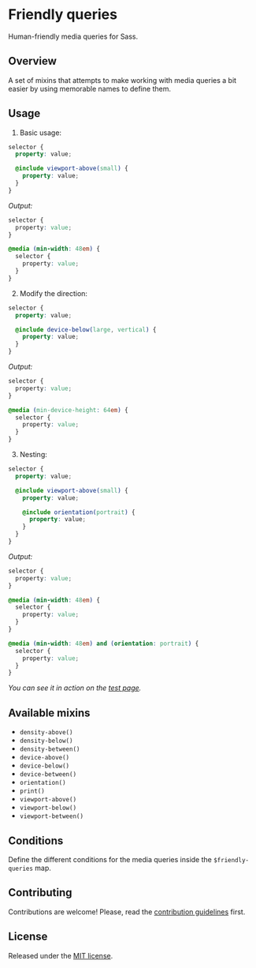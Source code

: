 # Friendly queries

Human-friendly media queries for Sass.

## Overview

A set of mixins that attempts to make working with media queries a bit easier
by using memorable names to define them.

## Usage

1. Basic usage:

  ```scss
  selector {
    property: value;

    @include viewport-above(small) {
      property: value;
    }
  }
  ```

  *Output:*

  ```css
  selector {
    property: value;
  }

  @media (min-width: 48em) {
    selector {
      property: value;
    }
  }
  ```

2. Modify the direction:

  ```scss
  selector {
    property: value;

    @include device-below(large, vertical) {
      property: value;
    }
  }
  ```

  *Output:*

  ```css
  selector {
    property: value;
  }

  @media (min-device-height: 64em) {
    selector {
      property: value;
    }
  }
  ```

3. Nesting:

  ```scss
  selector {
    property: value;

    @include viewport-above(small) {
      property: value;

      @include orientation(portrait) {
        property: value;
      }
    }
  }
  ```

  *Output:*

  ```css
  selector {
    property: value;
  }

  @media (min-width: 48em) {
    selector {
      property: value;
    }
  }

  @media (min-width: 48em) and (orientation: portrait) {
    selector {
      property: value;
    }
  }
  ```

*You can see it in action on the
[test page](https://battaglr.github.io/friendly-queries/test/test.html).*

## Available mixins

- `density-above()`
- `density-below()`
- `density-between()`
- `device-above()`
- `device-below()`
- `device-between()`
- `orientation()`
- `print()`
- `viewport-above()`
- `viewport-below()`
- `viewport-between()`

## Conditions

Define the different conditions for the media queries inside the
`$friendly-queries` map.

## Contributing

Contributions are welcome! Please, read the
[contribution guidelines](contributing.md) first.

## License

Released under the [MIT license](license.txt).
